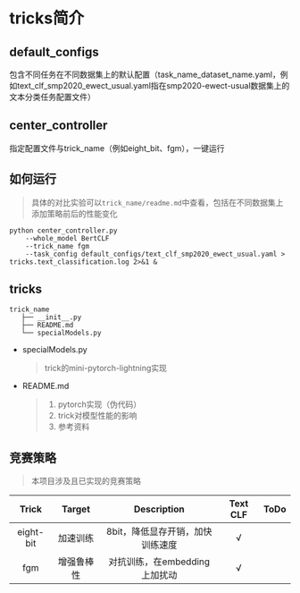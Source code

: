 # tricks简介

## default_configs

包含不同任务在不同数据集上的默认配置（task_name_dataset_name.yaml，例如text_clf_smp2020_ewect_usual.yaml指在smp2020-ewect-usual数据集上的文本分类任务配置文件）

## center_controller

指定配置文件与trick_name（例如eight_bit、fgm），一键运行

## 如何运行

> 具体的对比实验可以`trick_name/readme.md`中查看，包括在不同数据集上添加策略前后的性能变化

```shell
python center_controller.py 
    --whole_model BertCLF 
    --trick_name fgm 
    --task_config default_configs/text_clf_smp2020_ewect_usual.yaml > tricks.text_classification.log 2>&1 &
```

## tricks

```angular2html
trick_name
   ├── __init__.py
   ├── README.md
   └── specialModels.py
```

* specialModels.py

  > trick的mini-pytorch-lightning实现

* README.md

  > 1. pytorch实现（伪代码）
  >2. trick对模型性能的影响
  > 2. 参考资料

## 竞赛策略

> 本项目涉及且已实现的竞赛策略

|   Trick   |   Target   |           Description            | Text CLF | ToDo |
| :-------: | :--------: | :------------------------------: | :------: | :--: |
| eight-bit |  加速训练  | 8bit，降低显存开销，加快训练速度 |    √     |      |
|    fgm    | 增强鲁棒性 |  对抗训练，在embedding上加扰动   |    √     |      |
